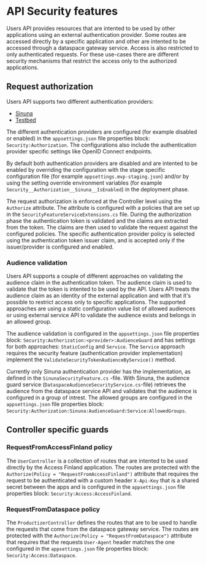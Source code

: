 # API Security features

Users API provides resources that are intented to be used by other applications using an external authentication provider. Some routes are accessed directly by a specific application and other are intented to be accessed through a dataspace gateway service. Access is also restricted to only authenticated requests. For these use-cases there are different security mechanisms that restrict the access only to the authorized applications. 

## Request authorization

Users API supports two different authentication providers: 
- [Sinuna](https://sinuna.fi/)
- [Testbed](https://testbed.fi/)

The different authentication providers are configured (for example disabled or enabled) in the `appsettings.json` file properties block: `Security:Authorization`. The configurations also include the authentication provider specific settings like OpenID Connect endpoints. 

By default both authentication providers are disabled and are intented to be enabled by overriding the configuration with the stage specific configuration file (for example `appsettings.mvp-staging.json`) and/or by using the setting override environment variables (for example `Security__Authorization__Sinuna__IsEnabled`) in the deployment phase.

The request authorization is enforced at the Controller level using the `Authorize` attribute. The attribute is configured with a policies that are set up in the `SecurityFeatureServiceExtensions.cs` file. During the authorization phase the authentication token is validated and the claims are extracted from the token. The claims are then used to validate the request against the configured policies. The specific authentication provider policy is selected using the authentication token issuer claim, and is accepted only if the issuer/provider is configured and enabled.

### Audience validation

Users API supports a couple of different approaches on validating the audience claim in the authentication token. The audience claim is used to validate that the token is intented to be used by the API. Users API treats the audience claim as an identity of the external application and with that it's possible to restrict access only to specific applications. The supported approaches are using a static configuration value list of allowed audiences or using external service API to validate the audience exists and belongs in an allowed group.

The audience validation is configured in the `appsettings.json` file properties block: `Security:Authorization:<provider>:AudienceGuard` and has settings for both approaches: `StaticConfig` and `Service`. The `Service` approach requires the security feature (authentication provider implementation) implement the `ValidateSecurityTokenAudienceByService()` method. 

Currently only Sinuna authentication provider has the implementation, as defined in the `SinunaSecurityFeature.cs` -file. With Sinuna, the audience guard service (`DataspaceAudienceSecurityService.cs`-file) retrieves the audience from the dataspace service API and validates that the audience is configured in a group of intrest. The allowed groups are configured in the `appsettings.json` file properties block: `Security:Authorization:Sinuna:AudienceGuard:Service:AllowedGroups`.

## Controller specific guards

### RequestFromAccessFinland policy

The `UserController` is a collection of routes that are intented to be used directly by the Access Finland application. The routes are protected with the `Authorize(Policy = "RequestFromAccessFinland")` attribute that requires the request to be authenticated with a custom header `X-Api-Key` that is a shared secret between the apps and is configured in the `appsettings.json` file properties block: `Security:Access:AccessFinland`.

### RequestFromDataspace policy

The `ProductizerController` defines the routes that are to be used to handle the requests that come from the dataspace gateway service. The routes are protected with the `Authorize(Policy = "RequestFromDataspace")` attribute that requires that the requests `User-Agent` header matches the one configured in the `appsettings.json` file properties block: `Security:Access:Dataspace`.